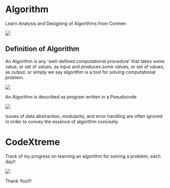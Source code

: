 # Algorithm

Learn Analysis and Designing of Algorithms from Cormen

![](https://encrypted-tbn0.gstatic.com/images?q=tbn:ANd9GcQOfZEHSC1wx6wd8o07O61ieFgeaMTEjemlRAAL6_bnbVgEsgCa)


## Definition of Algorithm

An Algorithm is any 'well-defined computational procedure' that takes some value, or set of values, as input and produces some values, or set of values, as output.
or simply we say algorithm is a tool for solving computational problem.

![](https://cdn-images-1.medium.com/max/1024/1*C9fLwET5OfP4H3GuN0f-SQ.jpeg)

An Algorithm is described as program written in a Pseudocode

![](https://encrypted-tbn0.gstatic.com/images?q=tbn:ANd9GcSFQb-QGCTRHm6T2hlP2Ijc9XpntsQ56YPJlVVgejh1JXVbbUu9CA)

Issues of data abstraction, modularity, and error handling are often ignored in order to convey the essence of algorithm concisely.


# CodeXtreme


Track of my progress on learning an algorithm for solving a problem, each day!!

![](https://xtream-codes.com/images/logo.png)

Thank You!!!
